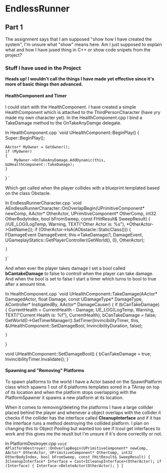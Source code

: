 # EndlessRunner
## Part 1
The assignment says that I am supposed "show how I have created the system", I'm unsure what "show" means here. Am I just supposed to explain what and how I have jused thing in C++ or show code snipets from the project?

### Stuff I have used in the Project
**Heads up! I wouldn't call the things I have made yet effective since it's more of basic things then advanced.**

#### HealthComponent and Timer
I could start with the HealthComponent. I have created a simple HealthComponent which is attached to the ThirdPersonCharacter (have yry made my own character yet). In the HealthComponent.cpp I bind a TakeDamage method to the OnTakeAnyDamge delegate.

In HealthComponent.cpp
`void UHealthComponent::BeginPlay()
{
	Super::BeginPlay();

	AActor* MyOwner = GetOwner();
	if (MyOwner)
	{
		MyOwner->OnTakeAnyDamage.AddDynamic(this, &UHealthComponent::TakeDamage);
	}
}
`

Which get called when the player collides with a blueprint templated based on the class Obstacle.

In EndlessRunnerCharacter.cpp
`void AEndlessRunnerCharacter::OnOverlapBegin(UPrimitiveComponent* newComp, AActor* OtherActor, UPrimitiveComponent* OtherComp, int32 OtherBodyIndex,
	bool bFromSweep, const FHitResult& SweepResult)
{
	//UE_LOG(LogTemp, Warning, TEXT("Other Actor is: %s"), *OtherActor->GetName());
	if (OtherActor->IsA(AObstacle::StaticClass()))
	{
		FDamageEvent DamageEvent;
		this->TakeDamage(1, DamageEvent, UGameplayStatics::GetPlayerController(GetWorld(), 0), OtherActor);

	}
}`

And when ever the player takes damage I set a bool called **bCantakeDamage** to false to controll when the player can take damage. And when the bool is set to false I start a timer which turns to bool to true after x amount time.

In HealthComponent.cpp
`void UHealthComponent::TakeDamage(AActor* DamagedActor, float Damage, const UDamageType* DamageType, AController* InstigatedBy, AActor* DamageCauser)
{
	if (bCanTakeDamage)
	{
		CurrentHealth = CurrentHealth - Damage;
		UE_LOG(LogTemp, Warning, TEXT("Current Health is: %f"), CurrentHealth);
		bCanTakeDamage = false;
		GetWorld()->GetTimerManager().SetTimer(InvincibilityTimer, this, &UHealthComponent::SetDamageBool, InvincibilityDuration, false);
		
	}
}

void UHealthComponent::SetDamageBool()
{
	bCanTakeDamage = true;
	InvincibilityTimer.Invalidate();
}`

#### Spawning and "Removing" Platforms

To spawn platforms to the world I have a Actor based on the SpawnPlatform class which spawns 1 out of 6 platforms templates sored in a TArray on top of its location and when the platform stops overlapping with the PlatformSpawner it spawns a new platform at its location.

When it comes to removing/deleting the platforms I have a large collider placed behind the player and whenever a object overlaps with the collider it checks if the collider has the interface called **CleanupInterface** and if it has the interface runs a method destroying the collided platform. I plan on changing this to Object Pooling but wanted too see if Icoul get interfaces to work and this gives me the reuslt but I'm unsure if it's done correctlly or not. 

In PlatformDestroyer.cpp
`void APlatformDestroyer::OnOverlapBegin(UPrimitiveComponent* newComp, AActor* OtherActor,
	UPrimitiveComponent* OtherComp, int32 OtherBodyIndex, bool bFromSweep, const FHitResult& SweepResult)
{
	ICleanupInterface* Interface = Cast<ICleanupInterface>(OtherActor);
	if (Interface)
	{
		Interface->DeleteActor(OtherActor);
	}
}`

